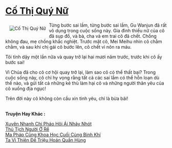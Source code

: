<a href="https://truyentiki.com/co-thi-quy-nu.30663/" title="Cố Thị Quý Nữ"><h1>Cố Thị Quý Nữ</h1></a><div style="display:table"><img align="right" style="float: left; padding: 10px;" src="https://truyentiki.com/a/img/str/src/30663.jpg" alt="Cố Thị Quý Nữ">Từng bước sai lầm, từng bước sai lầm, Gu Wanjun đã rất vô dụng trong cuộc sống này. Gia đình thiếu nữ của cô đã sụp đổ, và bà, cha và em trai cô đã chết. Chồng không đau, mẹ chồng khắc nghiệt. Trước mặt cô, Mei Meihu nhìn cô chằm chằm, và sau khi chị gái cô bước lên, cô chết vì nôn ra máu. <p></p> Tôi tỉnh dậy một lần nữa và quay trở lại hai mươi năm trước, trước khi cô ấy bước sai! <p></p> Vì Chúa đã cho cô cơ hội quay trở lại, làm sao cô có thể thất bại? Trong cuộc sống này, cô chỉ hy vọng rằng tất cả các sai lầm có thể hỗn loạn dù thế nào, và gửi tất cả những kẻ thù làm hại cô và những người thân yêu của cô xuống địa ngục! <p></p> Trên đời này cô không còn cầu xin tình yêu, chỉ là bừa bãi!</div><p><br><b>Truyện Hay Khác :</b></p><a href="https://truyentiki.com/xuyen-nhanh-chi-phao-hoi-ai-nhay-nhot.30662/" alt="Xuyên Nhanh Chi Pháo Hôi Ái Nhảy Nhót">Xuyên Nhanh Chi Pháo Hôi Ái Nhảy Nhót</a><br/><a href="https://github.com/nownovels/top500/tree/master/truyenhay/33775/" alt="Thủ Tịch Người Ở Rể">Thủ Tịch Người Ở Rể</a><br/><a href="https://github.com/nownovels/truyenhay/tree/master/truyenhay/30509/README.md" alt="Ma Pháp Cùng Khoa Học Cuối Cùng Binh Khí">Ma Pháp Cùng Khoa Học Cuối Cùng Binh Khí</a><br/><a href="https://github.com/nownovels/top500/tree/master/truyenhay/33844/" alt="Ta Vì Thiên Đế Triệu Hoán Quần Hùng">Ta Vì Thiên Đế Triệu Hoán Quần Hùng</a><br/>